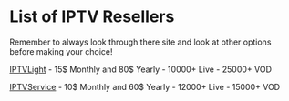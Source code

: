 # List of IPTV Resellers


Remember to always look through there site and look at other options before making your choice!


[IPTVLight](https://iptvlight.com) - 15$ Monthly and 80$ Yearly - 10000+ Live - 25000+ VOD

[IPTVService](https://iptvservice.shop) - 10$ Monthly and 60$ Yearly - 12000+ Live - 15000+ VOD

